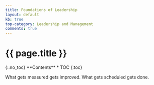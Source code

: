 ```yaml
---
title: Foundations of Leadership
layout: default
kb: true
top-category: Leadership and Management
comments: true
---
```


<h1>{{ page.title }}</h1>
{:.no_toc}
**Contents**
* TOC
{:toc}

What gets measured gets improved.
What gets scheduled gets done.
